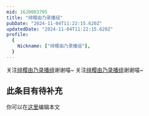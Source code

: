 ```yaml
---
mid: 1620003795
title: "绯樱由乃录播组"
pubDate: "2024-11-04T11:22:15.620Z"
updatedDate: "2024-11-04T11:22:15.620Z"
profile:
  {
    Nickname: ["绯樱由乃录播组"],
  }
---
```


关注[绯樱由乃录播组](https://space.bilibili.com/1620003795)谢谢喵~ 关注[绯樱由乃录播组](https://space.bilibili.com/1620003795)谢谢喵~

## 此条目有待补充
你可以在[这里](https://github.com/Yuhanawa/VTuber.ICU/edit/master/src/content/v/绯樱由乃录播组/index.md)编辑本文
